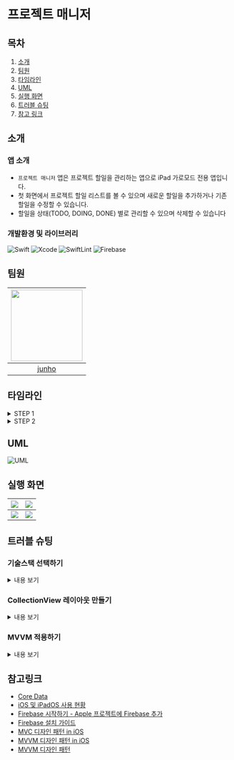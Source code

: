 # 프로젝트 매니저

## 목차
1. [소개](#소개)
2. [팀원](#팀원)
3. [타임라인](#타임라인)
4. [UML](#UML)
5. [실행 화면](#실행-화면)
6. [트러블 슈팅](#트러블-슈팅)
7. [참고 링크](#참고-링크)

## 소개
    
### 앱 소개

* `프로젝트 매니저` 앱은 프로젝트 할일을 관리하는 앱으로 iPad 가로모드 전용 앱입니다.
* 첫 화면에서 프로젝트 할일 리스트를 볼 수 있으며 새로운 할일을 추가하거나 기존 할일을 수정할 수 있습니다.
* 할일을 상태(TODO, DOING, DONE) 별로 관리할 수 있으며 삭제할 수 있습니다

### 개발환경 및 라이브러리

![Swift](https://img.shields.io/badge/Swift-5.7.1-orange)
![Xcode](https://img.shields.io/badge/Xcode-14.1.0-blue)
![SwiftLint](https://img.shields.io/badge/SwiftLint-0.50.3-red)
![Firebase](https://img.shields.io/badge/Firebase-9.6.0-yellow)

## 팀원

|<img src="https://camo.githubusercontent.com/a482a55a5f5456520d73f6c2debdd13375430060d5d1613ca0c733853dedacc0/68747470733a2f2f692e696d6775722e636f6d2f436558554f49642e706e67" width=160>|
|:--:|
|[junho](https://github.com/junho15)|

## 타임라인

<details>
<summary>STEP 1</summary>
<div markdown="1">

* **23/01/10**
    * SwiftLint 추가
    * Firebase 추가

</div>
</details>

<details>
<summary>STEP 2</summary>
<div markdown="1">

* **22/01/13**
    * 스토리보드 제거, ProjectListViewController 추가
* **22/01/14**
    * Project, ProjectState 추가
    * Project 목록 CollectionView 추가
    * ProjectListContentView 추가
    * DataSource 추가 및 updateSnapshot 기능 구현
    * add 버튼, ProjectDetailViewController 추가
    * 상세내용 표시 기능 추가
    * Project 추가, 수정 기능 추가
    * 목록 헤더 추가
    * 스와이프하여 삭제하는 기능 추가
    * 길게 터치하여 상태 변경하는 기능 추가
* **22/01/16**
    * ProjectListViewModel, ProjectViewModel 추가
    * ViewController 에 ViewModel 추가
* **22/01/17**
    * 코드 호출 순서 및 메서드 파라미터 정리
* **22/01/19**
    * 네이밍 수정 및 타입 변경
    * 프로퍼티 private 키워드 추가 및 text 설정 메서드 추가
    * 접근 제어자 추가 및 줄바꿈 등 컨벤션 수정
    * viewModel을 class로 변경하고 bind 메서드 수정
    * 필요한 경우(파라미터와 프로퍼티의 이름이 같은 경우) 제외 모든 self 제거

</div>
</details>

## UML

![UML](https://camo.githubusercontent.com/23214ded041a7a061a1f72fa0a0c0639d8a8d305d6320acc90f936d7e0efd051/68747470733a2f2f692e696d6775722e636f6d2f5a3363673777442e6a7067)

## 실행 화면

| ![](https://i.imgur.com/TTEsnbH.png) | ![](https://i.imgur.com/INOnJ0E.png) |
|:---:|:---:|
| ![](https://i.imgur.com/U2LIeSk.png) | ![](https://i.imgur.com/pE9nH19.png) |

## 트러블 슈팅

### 기술스택 선택하기

<details>
<summary>내용 보기</summary>
<div markdown="1">

#### 선택한 기술스택

| UI | 아키텍쳐 | 로컬 DB | 리모트 DB | 의존성 관리도구 |
|:---:|:---:|:---:|:---:|:---:|
| UIKit | MVVM | CoreData | Firebase | Swift Package Manager |

#### 선택한 이유

##### UI - UIKit

* `SwiftUI`, `UIKit` 중에서 `UIKit`을 더 공부하는 게 지금은 더 중요하다고 생각해서 `UIKit`을 선택했습니다.

##### 아키텍쳐 - MVVM

* 지금까지는 `MVC` 아키텍쳐 패턴으로 프로젝트롤 해왔습니다. 이번 프로젝트에서는 `MVVM` 아키텍쳐 패턴을 사용해보고자 합니다.
* `MVC`와 `MVVM`에 대한 설명을 여기저기서 읽어봤지만, 역시 직접 사용해보는 게 더 많이 배우고 느낄 수 있다고 생각해서 이번에는 사용해보지 않은 `MVVM` 패턴을 선택했습니다.

##### 로컬 DB - CoreData

* 선택할 수 있는 로컬 DB 에는 `Realm`, `SQLite`, `CoreData` 가 있었습니다. 이 중에 `CoreData`를 선택했습니다.
* `CoreData` 는 `iOS 3.0` 이상 버전부터 지원하므로 하위 버전 호환성에 큰 문제가 없고, `iOS`에서 자체 제공하기 때문에 비교적 안정적입니다.
* `SQLite` 보다 많은 메모리를 사용하고 더 많은 저장공간이 필요하다는 단점이 있지만, 더 빠르게 저장된 기록을 가져올 수 있다는 장점이 있습니다.
* Thread-Safe 하지 않아 Lock으로 동기화 처리를 해줘야 합니다.
* `Realm`은 `SQLite` 및 `CoreData` 대비 속도가 빠르지만 외부 라이브러리를 사용해야합니다.
* `CoreData`를 `Realm`으로 리팩토링할 수 있다고해서 이번 프로젝트에서는 우선 `CoreData`를 선택해서 사용하고 이후에 `Realm`을 공부해보고자 합니다.

##### 리모트 DB - Firebase

* 이번 프로젝트에서 사용할 리모트 DB로 `Firebase`, `Dropbox`, `iCloud` 중에서 `Firebase`를 선택했습니다.
* `iCloud`는 개발자 계정이 필요하다고 해서 이번 프로젝트에서는 `Firebase`를 선택해서 공부해보고자 합니다.
* `Firebase`는 구글에서 제공하는 모바일 앱개발 플랫폼으로 `iOS 11` 이상 버전부터 지원합니다.
* [iOS 및 iPadOS 사용 현황](https://developer.apple.com/kr/support/app-store/) 을 보면 96% 이상이 `iOS 14` 이상 버전을 사용 중이기 때문에 하위 버전 호환성에는 큰 문제가 없어 보입니다.
* `Firebase`는 `Swift Package Manager` 와 `Cocoapods` 를 정식으로 지원합니다.
* [Firebase 설치 가이드](https://firebase.google.com/docs/ios/installation-methods?authuser=0&hl=ko)를 보면 `Firebase` 버전 8 이상에서는 `Swift Package Manager`가 권장되는 설치방법이라고 합니다.

##### 의존성 관리도구 - Swift Package Manager

* 의존성 관리도구는 외부 라이브러리를 사용할 때 프로젝트와 해당 라이브러리와의 상관 관계를 관리해주는 도구입니다. 코코아터치 애플리케이션 개발환경에서는  `Cocoapods, Carthage, Swift Package Manager` 가 있습니다.
* 이번 프로젝트에서는 `Swift Package Manager` 을 의존성 관리도구로 선택했습니다.
* `Xcode` 11.0 이상 버전에서 GUI 환경에서 관리가 가능하고, 애플이 지원하는 의존성 관리도구이기 때문에 선택하게 되었습니다.
* 아직 지원하지 않는 라이브러리가 많다는 단점이 있지만 이번 프로젝트에서는 외부 라이브러리를 많이 사용하지 않기 때문에 중요한 문제가 아니라고 생각했습니다.
* [Firebase 설치 가이드](https://firebase.google.com/docs/ios/installation-methods?authuser=0&hl=ko) 에서 `Firebase` 버전 8 이상에서는 `Swift Package Manager`가 권장되는 설치방법이라는 설명도 참고하였습니다.
* `SwiftLint`는 `Homebrew`를 사용하도록 했습니다.

</div>
</details>

### CollectionView 레이아웃 만들기

<details>
<summary>내용 보기</summary>
<div markdown="1">
    
* 처음에는 하나의 CollectionView와 DataSource로 구현하고 싶었습니다. TODO, DOING, DONE의 구분은 Section을 달리하여 구현할 수 있었기 때문에 섹션을 수평 방향으로 배열하는 CollectionViewLayout이 필요했습니다.

```swift
    private func configureCollectionViewLayout() {
        let itemSize = NSCollectionLayoutSize(widthDimension: .fractionalWidth(1.0),
                                              heightDimension: .fractionalHeight(1.0))
        let item = NSCollectionLayoutItem(layoutSize: itemSize)
        let groupSize = NSCollectionLayoutSize(widthDimension: .fractionalWidth(0.33),
                                               heightDimension: .estimated(150))
        let group = NSCollectionLayoutGroup.horizontal(layoutSize: groupSize,
                                                       subitem: item,
                                                       count: 1)
        let section = NSCollectionLayoutSection(group: group)
        section.orthogonalScrollingBehavior = .continuous
        section.interGroupSpacing = 10
        ...
        let configuration = UICollectionViewCompositionalLayoutConfiguration()
        configuration.scrollDirection = .horizontal
        configuration.interSectionSpacing = 10
        let collectionViewLayout = UICollectionViewCompositionalLayout(section: section,
                                                                       configuration: configuration)
        collectionViewLayout.register(BackgroundView.self, forDecorationViewOfKind: BackgroundView.reuseIdentifier)
        collectionView.collectionViewLayout = collectionViewLayout
    }
```

* 위 코드처럼 `scrollDirection`을 `.horizontal`로 해서 원하는 레이아웃을 만들 수 있었지만, `UICollectionLayoutListConfiguration`에 있는 `trailingSwipeActionsConfigurationProvider` 가 `UICollectionViewCompositionalLayoutConfiguration`에는 없어서 스와이프하여 삭제하는 기능을 구현할 수 없었습니다.
* 결국 현재 코드와 같이 세 개의 CollectionView와 DataSource를 사용하는 방식으로 구현하였습니다.

</div>
</details>

### MVVM 적용하기

<details>
<summary>내용 보기</summary>
<div markdown="1">
    
#### MVVM에 대한 공부 내용

* 기존 MVC 패턴은 View와 Controller가 너무 밀접하고 비즈니스 로직들이 Controller에 대부분 들어가게 되어 Controller가 비대해지는 한계가 있습니다.
* MVVM 패턴은 뷰 로직과 비즈니스 로직을 분리합니다.
* MVVM 패턴에서 View는 ViewModel로부터 데이터를 가져와서 표현하고, 사용자와의 상호작용을 수신하여 이에 대한 처리를 ViewModel에 요청합니다.
* ViewModel은 View로부터 전달받은 요청을 처리할 로직을 가지고 있으며 Model에 변화가 생기면 View에 알립니다.
* View는 ViewModel을 알고 있으며, 소유합니다. ViewModel은 View를 알지 못하고 Model을 알고 있습니다.
* View는 ViewModel 과의 데이터 바인딩을 통해 스스로 데이터를 보여줍니다.
* 데이터 바인딩을 하기 위해 델리게이트 패턴, 콜백 클로저, KVO, NotificationCenter 등을 사용할 수 있습니다.

#### 프로젝트에 적용

* `ProjectListViewController`에서 `Project` 배열인 `projects` 프로퍼티를 제거하고`ProjectListViewModel` 타입의 `projectListViewModel` 프로퍼티를 추가했습니다. `projects`에 직접 접근하여 데이터를 가져오던 기능들을 모두`projectListViewModel`의 메서드를 호출하도록 수정했습니다.
* ViewModel에서 데이터가 변경되었음을 View에 알리기 위해서 프로퍼티 옵저버와 콜백 클로저를 사용했습니다. View에서 ViewModel의 `bind` 메서드를 호출하여 스냅샷을 업데이트하는 클로저를 전달합니다.
    * 다른 방법들보다 간단하게 데이터바인딩을 할 수 있을거 같아서 콜백 클로저를 사용해보았습니다. PR을 작성하면서 `Observable` 타입을 만들어서 사용할 수 있다는 걸 알았네요. 다음 스텝에서 반영해보겠습니다.
* `ProjectDetailViewController`에서도 `project`, `editingProject` 프로퍼티를 제거하고 `projectViewModel` 프로퍼티를 추가했습니다.
* 프로젝트 정보를 사용자가 변경하면 `projectViewModel`의 `editingProject`를 수정하도록 했습니다.

</div>
</details>
    
    
## 참고링크

* [Core Data](https://developer.apple.com/documentation/coredata)
* [iOS 및 iPadOS 사용 현황](https://developer.apple.com/kr/support/app-store/)
* [Firebase 시작하기 - Apple 프로젝트에 Firebase 추가](https://firebase.google.com/docs/ios/setup?hl=ko&authuser=0)
* [Firebase 설치 가이드](https://firebase.google.com/docs/ios/installation-methods?authuser=0&hl=ko)
* [MVC 디자인 패턴 in iOS](https://velog.io/@ictechgy/MVC-%EB%94%94%EC%9E%90%EC%9D%B8-%ED%8C%A8%ED%84%B4)
* [MVVM 디자인 패턴 in iOS](https://velog.io/@ictechgy/MVVM-%EB%94%94%EC%9E%90%EC%9D%B8-%ED%8C%A8%ED%84%B4)
* [MVVM 디자인 패턴](https://wnstkdyu.github.io/2018/04/20/mvvmdesignpattern/)

